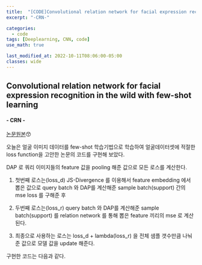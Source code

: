 ```yaml
---
title:  "[CODE]Convolutional relation network for facial expression recognition in the wild with few-shot learningn"
excerpt: "-CRN-"

categories:
  - code
tags: [Deeplearning, CNN, code]
use_math: true

last_modified_at: 2022-10-11T08:06:00-05:00
classes: wide
---
```


##  Convolutional relation network for facial expression recognition in the wild with few-shot learning
#### - CRN -

[논문원본](https://www.sciencedirect.com/science/article/pii/S0957417421013890)😙

오늘은 얼굴 이미지 데이터를 few-shot 학습기법으로 학습하여 얼굴데이터셋에 적절한 loss function을 고안한 논문의 코드를 구현해 보았다.
<br>

DAP 로 쿼리 이미지들의 feature 값을 pooling 해준 값으로 모든 로스를 계산한다.

1. 첫번째 로스는(loss_d) JS-Divergence 를 이용해서 feature embedding 에서 뽑은 값으로 query batch 와 DAP를 계산해준 sample batch(support) 간의 mse loss 를 구해준 후

2. 두번째 로스는(loss_r) query batch 와 DAP를 계산해준 sample batch(support) 를 relation network 를 통해 뽑은 feature 끼리의 mse 로 계산된다.

3. 최종으로 사용하는 로스는 loss_d + lambda(loss_r) 을 전체 샘플 갯수만큼 나눠준 값으로 모델 값을 update 해준다.

구현한 코드는 다음과 같다.


<script src="https://gist.github.com/chaelin0722/1a35519be886f421b79efcc59bf160c1.js"></script>
